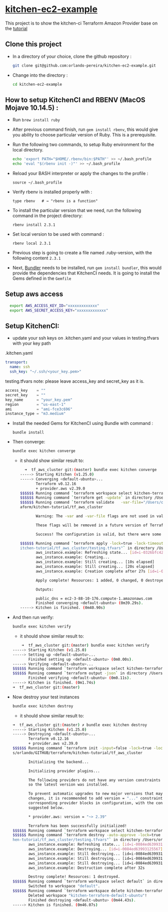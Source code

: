 # [kitchen-ec2-example](https://newcontext-oss.github.io/kitchen-terraform/tutorials/amazon_provider_ec2.html)

This project is to show the kitchen-ci Terraform Amazon Provider base on the [tutorial](https://newcontext-oss.github.io/kitchen-terraform/tutorials/amazon_provider_ec2.html)

## Clone this project

- In a directory of your choice, clone the github repository :
  
    ```bash
    git clone git@github.com:orlando-pereira/kitchen-ec2-example.git
    ```

- Change into the directory :
  
    ```bash
    cd kitchen-ec2-example
    ```

## How to setup KitchenCI and RBENV (MacOS Mojave 10.14.5) :

- Run `brew install ruby`
- After previous command finish, run `gem install rbenv`, this would give you ability to choose particular version of Ruby. This is a prerequisite.
- Run the following two commands, to setup Ruby environment for the local directory.

    ```bash
    echo 'export PATH="$HOME/.rbenv/bin:$PATH"' >> ~/.bash_profile
    echo 'eval "$(rbenv init -)"' >> ~/.bash_profile
    ```

- Reload your BASH interpreter or apply the changes to the profile :
  
    ```shell
    source ~/.bash_profile 
    ```

- Verify rbenv is installed properly with :
  
    ```shell
    type rbenv   # → "rbenv is a function"
    ```

- To install the particular version that we need, run the following command in the project directory:
  
    ```shell
    rbenv install 2.3.1
    ```

- Set local version to be used with command :
  
    ```shell
    rbenv local 2.3.1
    ```

- Previous step is going to create a file named .ruby-version, with the following content `2.3.1`

- Next, [Bundler](https://bundler.io) needs to be installed, run `gem install bundler`, this would provide the dependencies that KitchenCI needs. It is going to install the Gems defined in the `Gemfile`

## Setup aws access

```bash
  export AWS_ACCESS_KEY_ID="xxxxxxxxxxxxx"
  export AWS_SECRET_ACCESS_KEY="xxxxxxxxxxxxx"
```

## Setup KitchenCI:

- update your ssh keys on .kitchen.yaml and your values in testing.tfvars with your key path

.kitchen.yaml

```yaml
transport:
  name: ssh
  ssh_key: "~/.ssh/<your_key.pem>"
```

testing.tfvars note: please leave access_key and secret_key as it is.

```terraform
access_key    = ""
secret_key    = ""
key_name      = "your_key.pem"
region        = "us-east-1"
ami           = "ami-fce3c696"
instance_type = "m3.medium"
```

- Install the needed Gems for KitchenCI using Bundle with command :
  
    ```shell
    bundle install
    ```

- Then converge:
  
    ```bash
    bundle exec kitchen converge
    ```

    - it should show similar result to:
  
        ```bash
          ➜  tf_aws_cluster git:(master) bundle exec kitchen converge 
        -----> Starting Kitchen (v1.25.0)
        -----> Converging <default-ubuntu>...
               Terraform v0.12.16
               + provider.aws v2.39.0
        $$$$$$ Running command `terraform workspace select kitchen-terraform-default-ubuntu` in directory /Users/orlando/GITHUB/terraform/kitchen-tutorial/     tf_aws_cluster
        $$$$$$ Running command `terraform get -update` in directory /Users/orlando/GITHUB/terraform/kitchen-tutorial/tf_aws_cluster
        $$$$$$ Running command `terraform validate   -var-file="/Users/orlando/GITHUB/terraform/kitchen-tutorial/tf_aws_cluster/testing.tfvars"` in         directory /Users/orlando/GITHUB/terr
        aform/kitchen-tutorial/tf_aws_cluster

               Warning: The -var and -var-file flags are not used in validate. Setting them has no effect.

               These flags will be removed in a future version of Terraform.

               Success! The configuration is valid, but there were some validation warnings as shown above.

        $$$$$$ Running command `terraform apply -lock=true -lock-timeout=0s -input=false -auto-approve=true  -parallelism=10 -refresh=true  -var-file="/        Users/orlando/GITHUB/terraform/k
        itchen-tutorial/tf_aws_cluster/testing.tfvars"` in directory /Users/orlando/GITHUB/terraform/kitchen-tutorial/tf_aws_cluster
               aws_instance.example: Refreshing state... [id=i-0326bfc422beab45a]
               aws_instance.example: Creating...
               aws_instance.example: Still creating... [10s elapsed]
               aws_instance.example: Still creating... [20s elapsed]
               aws_instance.example: Creation complete after 27s [id=i-0084ed63993125567]

               Apply complete! Resources: 1 added, 0 changed, 0 destroyed.

               Outputs:

               public_dns = ec2-3-88-10-176.compute-1.amazonaws.com
               Finished converging <default-ubuntu> (0m39.29s).
        -----> Kitchen is finished. (0m40.90s)
        ```

- And then run verify:
  
    ```bash
    bundle exec kitchen verify
    ```

    - it should show similar result to:

    ```bash
        ➜  tf_aws_cluster git:(master) bundle exec kitchen verify
    -----> Starting Kitchen (v1.25.0)
    -----> Setting up <default-ubuntu>...
           Finished setting up <default-ubuntu> (0m0.00s).
    -----> Verifying <default-ubuntu>...
    $$$$$$ Running command `terraform workspace select kitchen-terraform-default-ubuntu` in directory /Users/orlando/GITHUB/terraform/kitchen-tutorial/ tf_aws_cluster
    $$$$$$ Running command `terraform output -json` in directory /Users/orlando/GITHUB/terraform/kitchen-tutorial/tf_aws_cluster
           Finished verifying <default-ubuntu> (0m0.11s).
    -----> Kitchen is finished. (0m1.74s)
    ➜  tf_aws_cluster git:(master) 
    ```

- Now destroy your test instances

    ```bash
    bundle exec kitchen destroy
    ```

    - it should show similar result to:
  
    ```bash
    ➜  tf_aws_cluster git:(master) ✗ bundle exec kitchen destroy  
    -----> Starting Kitchen (v1.25.0)
    -----> Destroying <default-ubuntu>...
           Terraform v0.12.16
           + provider.aws v2.39.0
    $$$$$$ Running command `terraform init -input=false -lock=true -lock-timeout=0s  -force-copy -backend=true  -get=true -get-plugins=true     -verify-plugins=true` in directory /User
    s/orlando/GITHUB/terraform/kitchen-tutorial/tf_aws_cluster

           Initializing the backend...

           Initializing provider plugins...

           The following providers do not have any version constraints in configuration,
           so the latest version was installed.

           To prevent automatic upgrades to new major versions that may contain breaking
           changes, it is recommended to add version = "..." constraints to the
           corresponding provider blocks in configuration, with the constraint strings
           suggested below.

           * provider.aws: version = "~> 2.39"

           Terraform has been successfully initialized!
    $$$$$$ Running command `terraform workspace select kitchen-terraform-default-ubuntu` in directory /Users/orlando/GITHUB/terraform/kitchen-tutorial/ tf_aws_cluster
    $$$$$$ Running command `terraform destroy -auto-approve -lock=true -lock-timeout=0s -input=false  -parallelism=10 -refresh=true  -var-file="/Users/ orlando/GITHUB/terraform/kitc
    hen-tutorial/tf_aws_cluster/testing.tfvars"` in directory /Users/orlando/GITHUB/terraform/kitchen-tutorial/tf_aws_cluster
           aws_instance.example: Refreshing state... [id=i-0084ed63993125567]
           aws_instance.example: Destroying... [id=i-0084ed63993125567]
           aws_instance.example: Still destroying... [id=i-0084ed63993125567, 10s elapsed]
           aws_instance.example: Still destroying... [id=i-0084ed63993125567, 20s elapsed]
           aws_instance.example: Still destroying... [id=i-0084ed63993125567, 30s elapsed]
           aws_instance.example: Destruction complete after 32s

           Destroy complete! Resources: 1 destroyed.
    $$$$$$ Running command `terraform workspace select default` in directory /Users/orlando/GITHUB/terraform/kitchen-tutorial/tf_aws_cluster
           Switched to workspace "default".
    $$$$$$ Running command `terraform workspace delete kitchen-terraform-default-ubuntu` in directory /Users/orlando/GITHUB/terraform/kitchen-tutorial/ tf_aws_cluster
           Deleted workspace "kitchen-terraform-default-ubuntu"!
           Finished destroying <default-ubuntu> (0m44.43s).
    -----> Kitchen is finished. (0m46.07s)
    ```